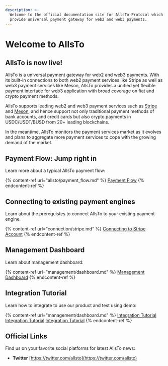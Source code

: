 ```yaml
---
description: >-
  Welcome to the official documentation site for AllsTo Protocol which aims to
  provide universal payment gateway for web2 and web3 payments.
---
```


# Welcome to AllsTo

## AllsTo is now live!

AllsTo is a universal payment gateway for web2 and web3 payments. With its built-in connections to both web2 payment services like Stripe as well as web3 payment services like Meson, AllsTo provides a unified yet flexible payment interface for web3 application with broad coverage on fiat and crypto payment methods.

AllsTo supports leading web2 and web3 payment services such as [Stripe](https://stripe.com) and [Meson](https://meson.fi), and hence support not only traditional payment methods of bank accounts, and credit cards but also crypto payments in USDC/USDT/BUSD from 20+ leading blockchains.

In the meantime, AllsTo monitors the payment services market as it evolves and plans to aggregate more payment services to cope with the growing demand of the market.


## Payment Flow: Jump right in

Learn more about a typical AllsTo payment flow:

{% content-ref url="allsto/payment_flow.md" %}
[Payment Flow](allsto/payment_flow.md)
{% endcontent-ref %}


## Connecting to existing payment engines

Learn about the prerequistes to connect AllsTo to your existing payment engine.

{% content-ref url="connection/stripe.md" %}
[Connecting to Stripe Account](connection/stripe.md)
{% endcontent-ref %}

## Management Dashboard

Learn about management dashboard:

{% content-ref url="management/dashboard.md" %}
[Management Dashboard](management/dashboard.md)
{% endcontent-ref %}

## Integration Tutorial

Learn how to integrate to use our product and test using demo:

{% content-ref url="management/dashboard.md" %}
[Integration Tutorial](Integration_Tutorial/Configuration.md)
[Integration Tutorial](Integration_Tutorial/Code_Check.md)
[Integration Tutorial](Integration_Tutorial/Payment_test.md)
{% endcontent-ref %}

## Official Links

Find us on your favorite social platforms for latest AllsTo news:

* **Twitter** [https://twitter.com/allsto](https://twitter.com/allsto)